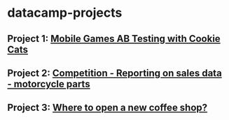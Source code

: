 # datacamp-projects
## Project 1: [Mobile Games AB Testing with Cookie Cats](https://app.datacamp.com/learn/projects/184)
## Project 2: [Competition - Reporting on sales data - motorcycle parts](https://app.datacamp.com/learn/competitions/motorcycle-parts-sales)
## Project 3: [Where to open a new coffee shop?](https://app.datacamp.com/learn/competitions/denver-coffee-shop?activeTab=competition-overview)
